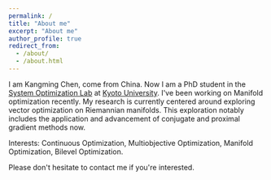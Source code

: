 ```yaml
---
permalink: /
title: "About me"
excerpt: "About me"
author_profile: true
redirect_from: 
  - /about/
  - /about.html
---
```


I am Kangming Chen, come from China. Now I am a PhD student in the [System Optimization Lab](http://www-optima.amp.i.kyoto-u.ac.jp/) at [Kyoto University](https://www.kyoto-u.ac.jp/).
I've been working on Manifold optimization recently. 
My research is currently centered around exploring vector optimization on Riemannian manifolds. This exploration notably includes the application and advancement of conjugate and proximal gradient methods now.

Interests: Continuous Optimization, Multiobjective Optimization, Manifold Optimization, Bilevel Optimization.

Please don't hesitate to contact me if you're interested.
